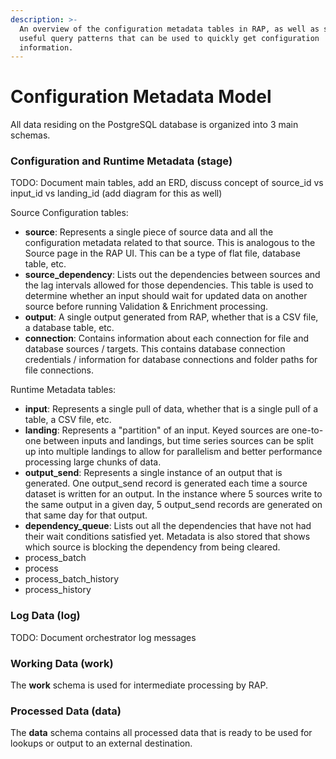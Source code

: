 ```yaml
---
description: >-
  An overview of the configuration metadata tables in RAP, as well as some
  useful query patterns that can be used to quickly get configuration
  information.
---
```


# Configuration Metadata Model

All data residing on the PostgreSQL database is organized into 3 main schemas.

### Configuration and Runtime Metadata \(stage\)

TODO: Document main tables, add an ERD, discuss concept of source\_id vs input\_id vs landing\_id \(add diagram for this as well\)

Source Configuration tables:

* **source**:  Represents a single piece of source data and all the configuration metadata related to that source.  This is analogous to the Source page in the RAP UI.  This can be a type of flat file, database table, etc.
* **source\_dependency**:  Lists out the dependencies between sources and the lag intervals allowed for those dependencies.  This table is used to determine whether an input should wait for updated data on another source before running Validation & Enrichment processing.
* **output**:  A single output generated from RAP, whether that is a CSV file, a database table, etc.
* **connection**:  Contains information about each connection for file and database sources / targets.  This contains database connection credentials / information for database connections and folder paths for file connections.

Runtime Metadata tables:

* **input**:  Represents a single pull of data, whether that is a single pull of a table, a CSV file, etc.
* **landing**:  Represents a "partition" of an input.  Keyed sources are one-to-one between inputs and landings, but time series sources can be split up into multiple landings to allow for parallelism and better performance processing large chunks of data.
* **output\_send**:  Represents a single instance of an output that is generated.  One output\_send record is generated each time a source dataset is written for an output.  In the instance where 5 sources write to the same output in a given day, 5 output\_send records are generated on that same day for that output.
* **dependency\_queue**:  Lists out all the dependencies that have not had their wait conditions satisfied yet.  Metadata is also stored that shows which source is blocking the dependency from being cleared.
* process\_batch
* process
* process\_batch\_history
* process\_history

### Log Data \(log\)

TODO: Document orchestrator log messages

### Working Data \(work\)

The **work** schema is used for intermediate processing by RAP.

### Processed Data \(data\)

The **data** schema contains all processed data that is ready to be used for lookups or output to an external destination.

